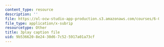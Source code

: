 ```yaml
---
content_type: resource
description: ''
file: https://ol-ocw-studio-app-production.s3.amazonaws.com/courses/6-00sc-introduction-to-computer-science-and-programming-spring-2011/9b5366208e2430d67c525917a01a73cf_hGQw3KJ7i6Q.srt
file_type: application/x-subrip
resourcetype: Other
title: 3play caption file
uid: 9b536620-8e24-30d6-7c52-5917a01a73cf
---
```

